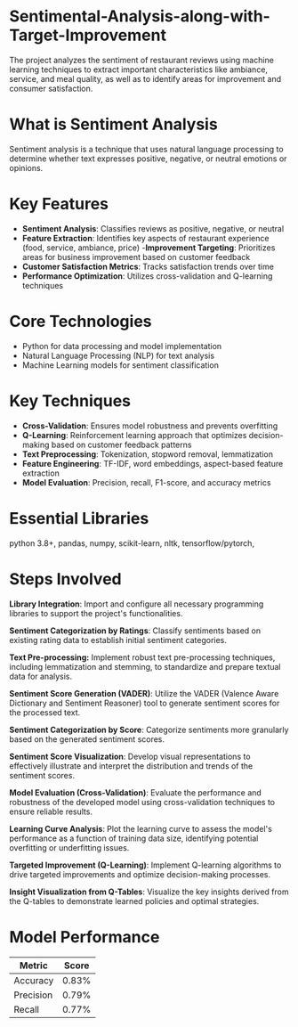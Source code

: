 # Sentimental-Analysis-along-with-Target-Improvement
The project analyzes the sentiment of restaurant reviews using machine learning techniques to extract important characteristics like ambiance, service, and meal quality, as well as to identify areas for improvement and consumer satisfaction.

# What is Sentiment Analysis
Sentiment analysis is a technique that uses natural language processing to determine whether text expresses positive, negative, or neutral emotions or opinions.

# Key Features

- **Sentiment Analysis**: Classifies reviews as positive, negative, or neutral
- **Feature Extraction**: Identifies key aspects of restaurant experience (food, service, ambiance, price)
-**Improvement Targeting**: Prioritizes areas for business improvement based on customer feedback
- **Customer Satisfaction Metrics**: Tracks satisfaction trends over time
- **Performance Optimization**: Utilizes cross-validation and Q-learning techniques

# Core Technologies

- Python for data processing and model implementation
- Natural Language Processing (NLP) for text analysis
- Machine Learning models for sentiment classification

# Key Techniques

- **Cross-Validation**: Ensures model robustness and prevents overfitting
- **Q-Learning**: Reinforcement learning approach that optimizes decision-making based on customer feedback patterns
- **Text Preprocessing**: Tokenization, stopword removal, lemmatization
- **Feature Engineering**: TF-IDF, word embeddings, aspect-based feature extraction
- **Model Evaluation**: Precision, recall, F1-score, and accuracy metrics

# Essential Libraries

python 3.8+,
pandas,
numpy,
scikit-learn,
nltk,
tensorflow/pytorch,

# Steps Involved

**Library Integration**: Import and configure all necessary programming libraries to support the project's functionalities.

**Sentiment Categorization by Ratings**: Classify sentiments based on existing rating data to establish initial sentiment categories.

**Text Pre-processing:** Implement robust text pre-processing techniques, including lemmatization and stemming, to standardize and prepare textual data for analysis.

**Sentiment Score Generation (VADER)**: Utilize the VADER (Valence Aware Dictionary and Sentiment Reasoner) tool to generate sentiment scores for the processed text.

**Sentiment Categorization by Score**: Categorize sentiments more granularly based on the generated sentiment scores.

**Sentiment Score Visualization**: Develop visual representations to effectively illustrate and interpret the distribution and trends of the sentiment scores.

**Model Evaluation (Cross-Validation)**: Evaluate the performance and robustness of the developed model using cross-validation techniques to ensure reliable results.

**Learning Curve Analysis**: Plot the learning curve to assess the model's performance as a function of training data size, identifying potential overfitting or underfitting issues.

**Targeted Improvement (Q-Learning)**: Implement Q-learning algorithms to drive targeted improvements and optimize decision-making processes.

**Insight Visualization from Q-Tables**: Visualize the key insights derived from the Q-tables to demonstrate learned policies and optimal strategies.

# Model Performance

|Metric    |Score |
|----------|------|
|Accuracy  |0.83% |
|Precision |0.79% |
|Recall    |0.77% |
